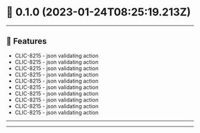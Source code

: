 # :confetti_ball: 0.1.0 (2023-01-24T08:25:19.213Z)
- - -
## :hammer: Features
* CLIC-8215 - json validating action
* CLIC-8215 - json validating action
* CLIC-8215 - json validating action
* CLIC-8215 - json validating action
* CLIC-8215 - json validating action
* CLIC-8215 - json validating action
* CLIC-8215 - json validating action
* CLIC-8215 - json validating action
* CLIC-8215 - json validating action
* CLIC-8215 - json validating action
- - -
- - -
